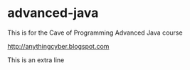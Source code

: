 # advanced-java
This is for the Cave of Programming Advanced Java course

http://anythingcyber.blogspot.com

This is an extra line


